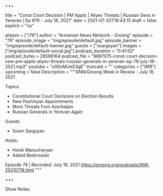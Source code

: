 
+++

title = "Const Court Decision | PM Appts | Aliyev Threats | Russian Gens in Yerevan | Ep #79 - July 18, 2021"
date = 2021-07-20T18:43:15
draft = false
explicit = "no"

aliases = ["/79"]
author = "Armenian News Network - Groong"
episode = "79"
episode_image = "img/episode/default.jpg"
episode_banner = "img/episode/default-banner.jpg"
guests = ["ssargsyan"]
images = ["img/episode/default-social.jpg"]
podcast_duration = "0:41:02"
podcast_bytes = 29599164
podcast_file = "8897075-const-court-decision-new-pm-appts-aliyev-threats-russian-generals-in-yerevan-ep-78-july-18-2021.mp3"
youtube = "oX0oMUeD3gE"
truncate = ""
categories = ["WIR"]
upcoming = false
Description = """ANN/Groong Week in Review - July 18, 2021

Topics:
* Constitutional Court Decisions on Election Results
* New Pashinyan Appointments
* More Threats from Azerbaijan
* Russian Generals in Yerevan Again

Guests:
* Suren Sargsyan

Hosts:
* Hovik Manucharyan
* Asbed Bedrossian


Episode 79 | Recorded: July 19, 2021
https://groong.org/podcasts/WiR-20210718.html
"""

+++

Show Notes

